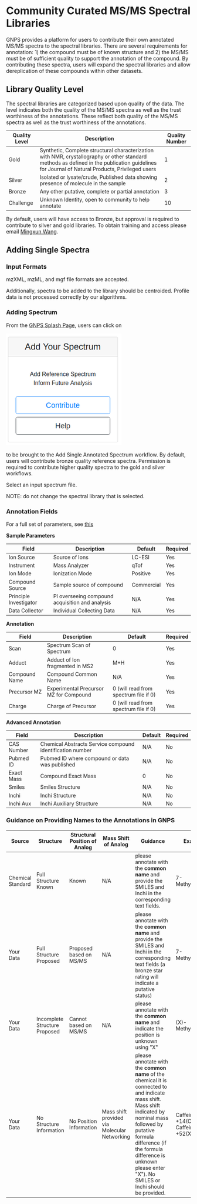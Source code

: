 # Community Curated MS/MS Spectral Libraries

GNPS provides a platform for users to contribute their own annotated MS/MS spectra to the spectral libraries. There are several requirements for annotation: 1) the compound must be of known structure and 2) the MS/MS must be of sufficient quality to support the annotation of the compound. By contributing these spectra, users will expand the spectral libraries and allow dereplication of these compounds within other datasets.

## Library Quality Level

The spectral libraries are categorized based upon quality of the data. The level indicates both the quality of the MS/MS spectra as well as the trust worthiness of the annotations. These reflect both quality of the MS/MS spectra as well as the trust worthiness of the annotations.

|     Quality Level    | Description          | Quality Number |
| ------------- |-------------| -----|
| Gold | Synthetic, Complete structural characterization with NMR, crystallography or other standard methods as defined in the publication guidelines for Journal of Natural Products, Privileged users | 1 |
| Silver | Isolated or lysate/crude, Published data showing presence of molecule in the sample | 2 |
| Bronze | Any other putative, complete or partial annotation | 3 |
| Challenge | Unknown Identity, open to community to help annotate | 10 |

By default, users will have access to Bronze, but approval is required to contribute to silver and gold libraries. To obtain training and access please email [Mingxun Wang](mailto:miw023@ucsd.edu).

## Adding Single Spectra

### Input Formats

mzXML, mzML, and mgf file formats are accepted.

Additionally, spectra to be added to the library should be centroided. Profile data is not processed correctly by our algorithms.

### Adding Spectrum

From the [GNPS Splash Page](https://gnps.ucsd.edu/ProteoSAFe/static/gnps-splash.jsp), users can click on

![img](img/libraries/add_selection.png)

to be brought to the Add Single Annotated Spectrum workflow. By default, users will contribute bronze quality reference spectra. Permission is required to contribute higher quality spectra to the gold and silver workflows.

Select an input spectrum file.

NOTE: do not change the spectral library that is selected.

### Annotation Fields

For a full set of parameters, see [this](batchupload.md#field-information)

**Sample Parameters**

|     Field    | Description          | Default |  Required |
| ------------- |-------------| -----| ------- |
| Ion Source | Source of Ions | LC-ESI | Yes |
| Instrument | Mass Analyzer | qTof | Yes |
| Ion Mode | Ionization Mode | Positive | Yes |
| Compound Source | Sample source of compound | Commercial | Yes |
| Principle Investigator | PI overseeing compound acquisition and analysis | N/A | Yes |
| Data Collector | Individual Collecting Data | N/A | Yes |

**Annotation**

|     Field    | Description          | Default |  Required |
| ------------- |-------------| -----| ------- |
| Scan | Spectrum Scan of Spectrum | 0 | Yes |
| Adduct | Adduct of Ion fragmented in MS2 | M+H | Yes |
| Compound Name | Compound Common Name | N/A | Yes |
| Precursor MZ | Experimental Precursor MZ for Compound | 0 (will read from spectrum file if 0) | Yes |
| Charge | Charge of Precursor | 0 (will read from spectrum file if 0) | Yes |

**Advanced Annotation**

|     Field    | Description          | Default |  Required |
| ------------- |-------------| -----| ------- |
| CAS Number | Chemical Abstracts Service compound identification number | N/A | No |
| Pubmed ID | Pubmed ID where compound or data was published | N/A | No |
| Exact Mass | Compound Exact Mass | 0 | No |
| Smiles | Smiles Structure | N/A | No |
| Inchi | Inchi Structure | N/A | No |
| Inchi Aux | Inchi Auxiliary Structure | N/A | No |

### Guidance on Providing Names to the Annotations in GNPS

| Source | Structure | Structural Position of Analog | Mass Shift of Analog | Guidance | Example |
| ----- | ----- | ----- | ----- | ----- | ----- | 
| Chemical Standard | Full Structure Known | Known | N/A |  please annotate with the **common name** and provide the SMILES and Inchi in the corresponding text fields. | 7-Methylxanthine | 
| Your Data | Full Structure Proposed | Proposed based on MS/MS | N/A | please annotate with the **common name** and provide the SMILES and Inchi in the corresponding text fields (a bronze star rating will indicate a putative status) | 7-Methylxanthine |
| Your Data |  Incomplete Structure Proposed | Cannot based on MS/MS | N/A | please annotate with the **common name** and indicate the position is unknown using "X" | (X)-Methylxanthine |
| Your Data | No Structure Information | No Position Information | Mass shift provided via Molecular Networking | please annotate with the **common name** of the chemical it is connected to and indicate mass shift. Mass shift indicated by nominal mass followed by putative formula difference (if the formula difference is unknown please enter "X"). No SMILES or Inchi should be provided. | Caffeine +14(CH2) <br> Caffeine +52(X)|



